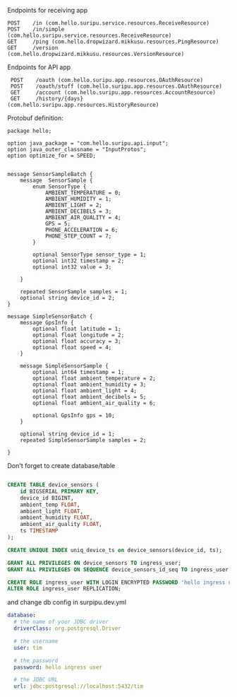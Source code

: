 Endpoints for receiving app

    POST    /in (com.hello.suripu.service.resources.ReceiveResource)
    POST    /in/simple (com.hello.suripu.service.resources.ReceiveResource)
    GET     /ping (com.hello.dropwizard.mikkusu.resources.PingResource)
    GET     /version (com.hello.dropwizard.mikkusu.resources.VersionResource)


 Endpoints for API app

     POST    /oauth (com.hello.suripu.app.resources.OAuthResource)
     POST    /oauth/stuff (com.hello.suripu.app.resources.OAuthResource)
     GET     /account (com.hello.suripu.app.resources.AccountResource)
     GET     /history/{days} (com.hello.suripu.app.resources.HistoryResource)

Protobuf definition:


````
package hello;

option java_package = "com.hello.suripu.api.input";
option java_outer_classname = "InputProtos";
option optimize_for = SPEED;


message SensorSampleBatch {
    message  SensorSample {
        enum SensorType {
            AMBIENT_TEMPERATURE = 0;
            AMBIENT_HUMIDITY = 1;
            AMBIENT_LIGHT = 2;
            AMBIENT_DECIBELS = 3;
            AMBIENT_AIR_QUALITY = 4;
            GPS = 5;
            PHONE_ACCELERATION = 6;
            PHONE_STEP_COUNT = 7;
        }

        optional SensorType sensor_type = 1;
        optional int32 timestamp = 2;
        optional int32 value = 3;

    }

    repeated SensorSample samples = 1;
    optional string device_id = 2;
}

message SimpleSensorBatch {
    message GpsInfo {
        optional float latitude = 1;
        optional float longitude = 2;
        optional float accuracy = 3;
        optional float speed = 4;
    }

    message SimpleSensorSample {
        optional int64 timestamp = 1;
        optional float ambient_temperature = 2;
        optional float ambient_humidity = 3;
        optional float ambient_light = 4;
        optional float ambient_decibels = 5;
        optional float ambient_air_quality = 6;

        optional GpsInfo gps = 10;
    }

    optional string device_id = 1;
    repeated SimpleSensorSample samples = 2;

}
````



Don't forget to create database/table

````sql

CREATE TABLE device_sensors (
    id BIGSERIAL PRIMARY KEY,
    device_id BIGINT,
    ambient_temp FLOAT,
    ambient_light FLOAT,
    ambient_humidity FLOAT,
    ambient_air_quality FLOAT,
    ts TIMESTAMP
);

CREATE UNIQUE INDEX uniq_device_ts on device_sensors(device_id, ts);

GRANT ALL PRIVILEGES ON device_sensors TO ingress_user;
GRANT ALL PRIVILEGES ON SEQUENCE device_sensors_id_seq TO ingress_user;

CREATE ROLE ingress_user WITH LOGIN ENCRYPTED PASSWORD 'hello ingress user' CREATEDB;
ALTER ROLE ingress_user REPLICATION;
````

and change db config in surpipu.dev.yml

```yaml
database:
  # the name of your JDBC driver
  driverClass: org.postgresql.Driver

  # the username
  user: tim

  # the password
  password: hello ingress user

  # the JDBC URL
  url: jdbc:postgresql://localhost:5432/tim
````